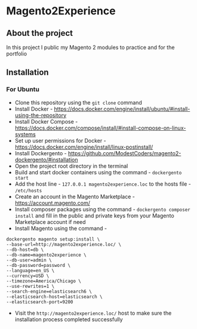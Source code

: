 # Magento2Experience

## About the project
In this project I public my Magento 2 modules to practice and for the portfolio

## Installation
### For Ubuntu
* Clone this repository using the ``git clone`` command
* Install Docker - https://docs.docker.com/engine/install/ubuntu/#install-using-the-repository
* Install Docker Compose - https://docs.docker.com/compose/install/#install-compose-on-linux-systems
* Set up user permissions for Docker - https://docs.docker.com/engine/install/linux-postinstall/
* Install Dockergento - https://github.com/ModestCoders/magento2-dockergento/#installation
* Open the project root directory in the terminal
* Build and start docker containers using the command - ``dockergento start``
* Add the host line - ``127.0.0.1 magento2experience.loc`` to the hosts file - ``/etc/hosts``
* Create an account in the Magento Marketplace - https://account.magento.com/
* Install composer packages using the command - ``dockergento composer install`` and fill in the public and private keys from your Magento Marketplace account if need
* Install Magento using the command - 
```
dockergento magento setup:install \
--base-url=http://magento2experience.loc/ \
--db-host=db \
--db-name=magento2experience \
--db-user=admin \
--db-password=password \
--language=en_US \
--currency=USD \
--timezone=America/Chicago \
--use-rewrites=1 \
--search-engine=elasticsearch6 \
--elasticsearch-host=elasticsearch \
--elasticsearch-port=9200
```
* Visit the ``http://magento2experience.loc/`` host to make sure the installation process completed successfully
